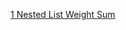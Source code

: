 [1 Nested List Weight Sum](https://github.com/xunhuanfengliuxiang/Linkedin/blob/master/Algorithm/Nested%20List%20Weight%20Sum.java)
